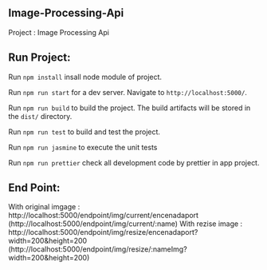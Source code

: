 ## Image-Processing-Api

Project : Image Processing Api

## Run Project: 

Run `npm install` insall node module of project.

Run `npm run start` for a dev server. Navigate to `http://localhost:5000/`.

Run `npm run build` to build the project. The build artifacts will be stored in the `dist/` directory.

Run `npm run test` to build and test the project. 

Run `npm run jasmine` to execute the unit tests

Run `npm run prettier` check all development code by prettier in app project. 

## End Point: 

With original imgage : http://localhost:5000/endpoint/img/current/encenadaport (http://localhost:5000/endpoint/img/current/:name)
With rezise image : http://localhost:5000/endpoint/img/resize/encenadaport?width=200&height=200 (http://localhost:5000/endpoint/img/resize/:nameImg?width=200&height=200)


